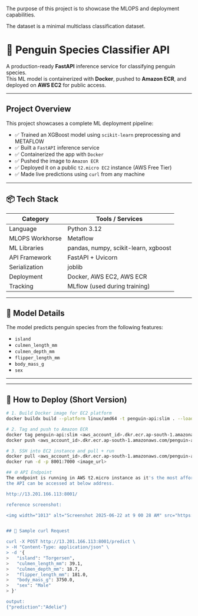 The purpose of this project is to showcase the MLOPS and deployment capabilities.

The dataset is a minimal multiclass classification dataset.

# 🐧 Penguin Species Classifier API

A production-ready **FastAPI** inference service for classifying penguin species.  
This ML model is containerized with **Docker**, pushed to **Amazon ECR**, and deployed on **AWS EC2** for public access.

---

## Project Overview

This project showcases a complete ML deployment pipeline:

- ✅ Trained an XGBoost model using `scikit-learn` preprocessing and METAFLOW 
- ✅ Built a `FastAPI` inference service
- ✅ Containerized the app with `Docker`
- ✅ Pushed the image to `Amazon ECR`
- ✅ Deployed it on a public `t2.micro EC2` instance (AWS Free Tier)
- ✅ Made live predictions using `curl` from any machine

---

## 📦 Tech Stack

| Category        | Tools / Services                     |
|----------------|---------------------------------------|
| Language        | Python 3.12   
| MLOPS Workhorse | Metaflow
| ML Libraries    | pandas, numpy, scikit-learn, xgboost |
| API Framework   | FastAPI + Uvicorn                    |
| Serialization   | joblib                               |
| Deployment      | Docker, AWS EC2, AWS ECR             |
| Tracking        | MLflow (used during training)        |


---

## 🧠 Model Details

The model predicts penguin species from the following features:

- `island`
- `culmen_length_mm`
- `culmen_depth_mm`
- `flipper_length_mm`
- `body_mass_g`
- `sex`

---


---

## 🔧 How to Deploy (Short Version)

```bash
# 1. Build Docker image for EC2 platform
docker buildx build --platform linux/amd64 -t penguin-api:slim . --load

# 2. Tag and push to Amazon ECR
docker tag penguin-api:slim <aws_account_id>.dkr.ecr.ap-south-1.amazonaws.com/penguin-api:slim
docker push <aws_account_id>.dkr.ecr.ap-south-1.amazonaws.com/penguin-api:slim

# 3. SSH into EC2 instance and pull + run
docker pull <aws_account_id>.dkr.ecr.ap-south-1.amazonaws.com/penguin-api:slim
docker run -d -p 8001:7000 <image_url>

## 🌐 API Endpoint
The endpoint is running in AWS t2.micro instance as it's the most affordable and also enough for the project and dataset.
the API can be accessed at below address.

http://13.201.166.113:8001/

reference screenshot:

<img width="1013" alt="Screenshot 2025-06-22 at 9 00 28 AM" src="https://github.com/user-attachments/assets/21646125-eb6b-4333-8095-37b836ec5fa2" />


## 📮 Sample curl Request

curl -X POST http://13.201.166.113:8001/predict \
> -H "Content-Type: application/json" \
> -d '{
>   "island": "Torgersen",
>   "culmen_length_mm": 39.1,
>   "culmen_depth_mm": 18.7,
>   "flipper_length_mm": 181.0,
>   "body_mass_g": 3750.0,
>   "sex": "Male"
> }'

output: 
{"prediction":"Adelie"}

